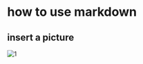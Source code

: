 # how to use markdown
## insert a picture
![1](https://github.com/wbinqiao/kaggle_practice/steps.png)
